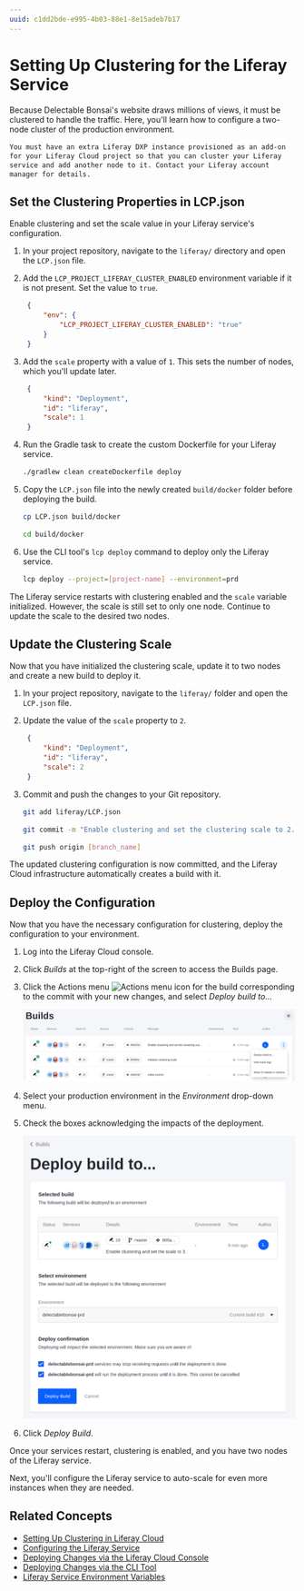 ```yaml
---
uuid: c1dd2bde-e995-4b03-88e1-8e15adeb7b17
---
```

# Setting Up Clustering for the Liferay Service

Because Delectable Bonsai's website draws millions of views, it must be clustered to handle the traffic. Here, you'll learn how to configure a two-node cluster of the production environment.

```{important}
You must have an extra Liferay DXP instance provisioned as an add-on for your Liferay Cloud project so that you can cluster your Liferay service and add another node to it. Contact your Liferay account manager for details.
```

## Set the Clustering Properties in LCP.json

Enable clustering and set the scale value in your Liferay service's configuration.

1. In your project repository, navigate to the `liferay/` directory and open the `LCP.json` file.

1. Add the `LCP_PROJECT_LIFERAY_CLUSTER_ENABLED` environment variable if it is not present. Set the value to `true`.

   ```json
    {
        "env": {
            "LCP_PROJECT_LIFERAY_CLUSTER_ENABLED": "true"
        }
    }
   ```

1. Add the `scale` property with a value of `1`. This sets the number of nodes, which you'll update later. 

   ```json
    {
        "kind": "Deployment",
        "id": "liferay",
        "scale": 1
    }
   ```

1. Run the Gradle task to create the custom Dockerfile for your Liferay service.

   ```bash
   ./gradlew clean createDockerfile deploy
   ```

1. Copy the `LCP.json` file into the newly created `build/docker` folder before deploying the build.

    ```bash
    cp LCP.json build/docker
    ```

    ```bash
    cd build/docker
    ```

1. Use the CLI tool's `lcp deploy` command to deploy only the Liferay service.

    ```bash
    lcp deploy --project=[project-name] --environment=prd
    ```

The Liferay service restarts with clustering enabled and the `scale` variable initialized. However, the scale is still set to only one node. Continue to update the scale to the desired two nodes.

## Update the Clustering Scale

Now that you have initialized the clustering scale, update it to two nodes and create a new build to deploy it.

1. In your project repository, navigate to the `liferay/` folder and open the `LCP.json` file.

1. Update the value of the `scale` property to `2`.

   ```json
    {
        "kind": "Deployment",
        "id": "liferay",
        "scale": 2
    }
   ```

1. Commit and push the changes to your Git repository.

   ```bash
   git add liferay/LCP.json
   ```

   ```bash
   git commit -m "Enable clustering and set the clustering scale to 2."
   ```

   ```bash
   git push origin [branch_name]
   ```

The updated clustering configuration is now committed, and the Liferay Cloud infrastructure automatically creates a build with it.

## Deploy the Configuration

Now that you have the necessary configuration for clustering, deploy the configuration to your environment.

1. Log into the Liferay Cloud console.

1. Click *Builds* at the top-right of the screen to access the Builds page.

1. Click the Actions menu ![Actions menu icon](../../images/icon-actions.png) for the build corresponding to the commit with your new changes, and select *Deploy build to...*

   ![Select the build to deploy with your commit message from the Builds page.](./setting-up-clustering-for-the-liferay-service/images/01.png)

1. Select your production environment in the *Environment* drop-down menu.

1. Check the boxes acknowledging the impacts of the deployment.

   ![Choose the production environment and complete the form to deploy the build.](./setting-up-clustering-for-the-liferay-service/images/02.png)

1. Click *Deploy Build*.

Once your services restart, clustering is enabled, and you have two nodes of the Liferay service.

Next, you'll configure the Liferay service to auto-scale for even more instances when they are needed.

## Related Concepts

<!-- Please fix the links below so they point to the new site. -Rich --> 

* [Setting Up Clustering in Liferay Cloud](https://learn.liferay.com/liferay-cloud/latest/en/using-the-liferay-dxp-service/setting-up-clustering-in-liferay-cloud.html)
* [Configuring the Liferay Service](https://learn.liferay.com/liferay-cloud/latest/en/using-the-liferay-dxp-service/configuring-the-liferay-dxp-service.html)
* [Deploying Changes via the Liferay Cloud Console](https://learn.liferay.com/liferay-cloud/latest/en/build-and-deploy/deploying-changes-via-the-liferay-cloud-console.html)
* [Deploying Changes via the CLI Tool](https://learn.liferay.com/liferay-cloud/latest/en/build-and-deploy/deploying-changes-via-the-cli-tool.html)
* [Liferay Service Environment Variables](https://learn.liferay.com/liferay-cloud/latest/en/using-the-liferay-dxp-service/liferay-service-environment-variables.html)

